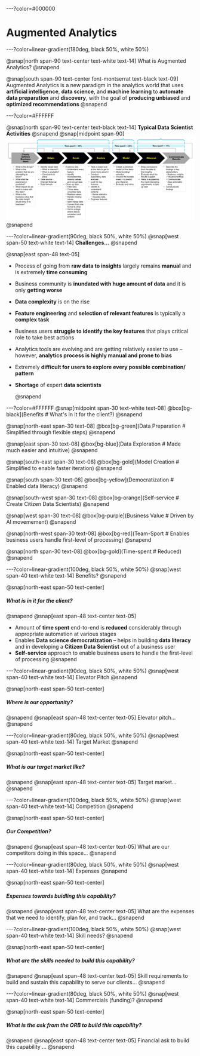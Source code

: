 ---?color=#000000
# Augmented Analytics

---?color=linear-gradient(180deg, black 50%, white 50%)

@snap[north span-90 text-center text-white text-14]
What is Augmented Analytics?
@snapend

@snap[south span-90 text-center font-montserrat text-black text-09]
Augmented Analytics is a new paradigm in the analytics world that uses **artificial intelligence**, **data science**, and **machine learning** to **automate data preparation** and **discovery**, with the goal of **producing unbiased** and **optimized recommendations**
@snapend

---?color=#FFFFFF

@snap[north span-90 text-center text-black text-14]
<b>Typical Data Scientist Activities</b>
@snapend
@snap[midpoint span-90]
![DataScientistActivities](assets/img/data-scientist-activities.png)
@snapend

---?color=linear-gradient(90deg, black 50%, white 50%)
@snap[west span-50 text-white text-14]
<b>Challenges...</b>
@snapend

@snap[east span-48 text-05]
- Process of going from **raw data to insights** largely remains **manual** and is extremely **time consuming**<p>
- Business community is **inundated with huge amount of data** and it is only **getting worse**<p>
- **Data complexity** is on the rise<p>
- **Feature engineering** and **selection of relevant features** is typically a **complex task**<p>
- Business users **struggle to identify the key features** that plays critical role to take best actions<p>
- Analytics tools are evolving and are getting relatively easier to use – however, **analytics process is highly manual and prone to bias**<p>
- Extremely **difficult for users to explore every possible combination/ pattern**<p>
- **Shortage** of expert **data scientists**<p>
@snapend
  
---?color=#FFFFFF
@snap[midpoint span-30 text-white text-08]
@box[bg-black](Benefits # What's in it for the client?)
@snapend

@snap[north-east span-30 text-08]
@box[bg-green](Data Preparation # Simplified through flexible steps)
@snapend

@snap[east span-30 text-08]
@box[bg-blue](Data Exploration # Made much easier and intuitive)
@snapend

@snap[south-east span-30 text-08]
@box[bg-gold](Model Creation # Simplified to enable faster iteration)
@snapend

@snap[south span-30 text-08]
@box[bg-yellow](Democratization # Enabled data literacy)
@snapend

@snap[south-west span-30 text-08]
@box[bg-orange](Self-service # Create Citizen Data Scientists)
@snapend

@snap[west span-30 text-08]
@box[bg-purple](Business Value # Driven by AI movemement)
@snapend

@snap[north-west span-30 text-08]
@box[bg-red](Team-Sport # Enables business users handle first-level of processing)
@snapend

@snap[north span-30 text-08]
@box[bg-gold](Time-spent # Reduced)
@snapend

---?color=linear-gradient(100deg, black 50%, white 50%)
@snap[west span-40 text-white text-14]
Benefits?
@snapend

@snap[north-east span-50 text-center]
##### What is in it for the client?
@snapend
@snap[east span-48 text-center text-05]
- Amount of **time spent** end-to-end is **reduced** considerably through appropriate automation at various stages
- Enables **Data science democratization** – helps in building **data literacy** and in developing a **Citizen Data Scientist** out of a business user
- **Self-service** approach to enable business users to handle the first-level of processing
@snapend

---?color=linear-gradient(90deg, black 50%, white 50%)
@snap[west span-40 text-white text-14]
Elevator Pitch
@snapend

@snap[north-east span-50 text-center]
##### Where is our opportunity?
@snapend
@snap[east span-48 text-center text-05]
Elevator pitch...
@snapend

---?color=linear-gradient(80deg, black 50%, white 50%)
@snap[west span-40 text-white text-14]
Target Market
@snapend

@snap[north-east span-50 text-center]
##### What is our target market like?
@snapend
@snap[east span-48 text-center text-05]
Target market...
@snapend


---?color=linear-gradient(100deg, black 50%, white 50%)
@snap[west span-40 text-white text-14]
Competition
@snapend

@snap[north-east span-50 text-center]
##### Our Competition?
@snapend
@snap[east span-48 text-center text-05]
What are our competitors doing in this space...
@snapend

---?color=linear-gradient(80deg, black 50%, white 50%)
@snap[west span-40 text-white text-14]
Expenses
@snapend

@snap[north-east span-50 text-center]
##### Expenses towards buidling this capability?
@snapend
@snap[east span-48 text-center text-05]
What are the expenses that we need to identify, plan for, and track...
@snapend

---?color=linear-gradient(100deg, black 50%, white 50%)
@snap[west span-40 text-white text-14]
Skill needs?
@snapend

@snap[north-east span-50 text-center]
##### What are the skills needed to build this capability?
@snapend
@snap[east span-48 text-center text-05]
Skill requirements to build and sustain this capability to serve our clients...
@snapend

---?color=linear-gradient(80deg, black 50%, white 50%)
@snap[west span-40 text-white text-14]
Commercials (funding)?
@snapend

@snap[north-east span-50 text-center]
##### What is the ask from the ORB to build this capability?
@snapend
@snap[east span-48 text-center text-05]
Financial ask to build this capability ...
@snapend

